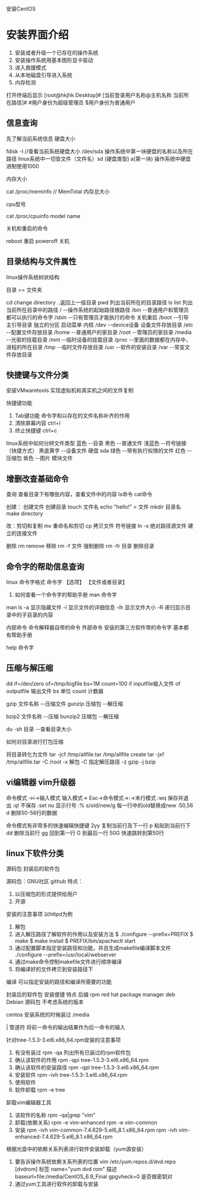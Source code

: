 安装CentOS

# 安装界面介绍

1. 安装或者升级一个已存在的操作系统
2. 安装操作系统用基本图形显卡驱动
3. 进入救援模式
4. 从本地磁盘引导进入系统
5. 内存检测

打开终端后显示
[root@hkjhk Desktop]#
[当前登录用户名称@主机名称 当前所在路径]#
#用户身份为超级管理员
$用户身份为普通用户

## 信息查询
先了解当前系统信息
硬盘大小

fdisk -l  //查看当前系统硬盘大小
/dev/sda 操作系统中第一块硬盘的名称以及所在路径
linux系统中一切皆文件（文件名）sd (硬盘类型) a(第一块)
操作系统中硬盘进制使用1000

内存大小

cat /proc/meminfo  //
MemTotal 内存总大小

cpu型号

cat /proc/cpuinfo
model name

关机和重启的命令

reboot 重启
poweroff 关机

## 目录结构与文件属性

linux操作系统树状结构

目录 == 文件夹

cd change directory  ..返回上一级目录
pwd 列出当前所在的目录路径
ls list 列出当前所在目录中的路径
/ --操作系统的起始路径根路径
/bin  --普通用户和管理员都可以执行的命令字
/sbin --只有管理员才能执行的命令 关机重启
/boot --引导 主引导目录 独立的分区 启动菜单 内核
/dev  --device设备 设备文件存放目录
/etc  --配置文件存放目录
/home --普通用户的家目录
/root --管理员的家目录
/media --光驱的挂载目录
/mnt  --临时设备的挂载目录
/proc --里面的数据都在内存中，进程的所在目录
/tmp  --临时文件存放目录
/usr  --软件的安装目录
/var  --常变文件存放目录

## 快捷键与文件分类

安装VMwaretools 实现虚拟机和真实机之间的文件复制

快捷键功能
1. Tab键功能 命令字和以存在的文件名称补齐的作用
2. 清除屏幕内容 ctrl+l
3. 终止快捷键 ctrl+c

linux系统中如何分辨文件类型
蓝色       --目录
黑色       --普通文件
浅蓝色     --符号链接（快捷方式）
黑底黄字   --设备文件 硬盘 sda
绿色       --带有执行权限的文件
红色       --压缩包
紫色       --图片 模块文件

## 增删改查基础命令

查询 查看目录下有哪些内容，查看文件中的内容
     ls命令 cat命令

创建： 创建文件 创建目录
     touch 文件名
     echo "hello!" > 文件
     mkdir 目录名 make directory

改：剪切和复制
     mv 重命名和剪切
     cp 拷贝文件
     符号链接
     ln -s 绝对路径源文件 建立的连接文件

删除
     rm remove 移除
     rm -f 文件 强制删除
     rm -fr 目录 删除目录

## 命令字的帮助信息查询

linux 命令字格式
命令字 【选项】 【文件或者目录】

1. 如何查看一个命令字的帮助手册
man 命令字  

man ls
-a 显示隐藏文件
-l 显示文件的详细信息
-lh 显示文件大小
-R 递归显示目录中的子目录的内容

内部命令 命令解释器自带的命令 
外部命令 安装的第三方软件带的命令字 基本都有帮助手册

help 命令字

## 压缩与解压缩

dd if=/dev/zero of=/tmp/bigfile bs=1M count=100
if inputfile输入文件
of outputfile 输出文件
bs 单位
count 计数器

gzip 文件名称 --压缩文件
gunzip 压缩包 --解压缩

bzip2 文件名称 --压缩
bunzip2 压缩包 --解压缩

du -sh 目录 --查看目录大小

如何对目录进行打包压缩

将目录转化为文件
tar -jcf /tmp/allfile.tar /tmp/allfile
create
tar -jxf /tmp/allfile.tar -C /root
-x 解包 -C 指定解压路径
-z gzip
-j bzip

## vi编辑器 vim升级器

命令模式 ->i->输入模式
输入模式-> Esc->命令模式->:->末行模式
:wq 保存并退出
:q! 不保存
:set nu 显示行号
:% s/old/new/g 每一行中的old替换成new
:50,56 d 删除50-56行的数据

命令模式有非常多的快速编辑快捷键
2yy 复制当前行及下一行
p 粘贴到当前行下
dd 删除当前行
gg 回到第一行
G 到最后一行
50G 快速跳转到第50行

## linux下软件分类

源码包 封装后的软件包

源码包：GNU社区 github
特点：
1. 以压缩包的形式提供给用户
2. 开源

安装的注意事项
以httpd为例
1. 解包
2. 进入解压路径了解软件的作用以及安装方法
  $ ./configure --prefix=PREFIX
  $ make
  $ make install
  $ PREFIX/bin/apachectl start
3. 通过配置脚本指定安装路径和功能，并且生成makefile编译脚本文件
./configure --prefix=/usr/local/webserver
4. 通过make命令控制makefile文件进行顺序编译
5. 将编译好的文件拷贝到安装路径下

编译 可以指定安装的路径和编译所需要的功能

封装后的软件包
安装便捷
特点 后缀 
rpm red hat package manager
deb Debian 
源码包 不考虑系统的版本

centos 安装系统的时候装过
/media 

| 管道符 将前一命令的输出结果作为后一命令的输入

针对tree-1.5.3-3.el6.x86_64.rpm安装的注意事项
1. 有没有装过
rpm -qa 列出所有已装过的rpm软件包
2. 确认该软件的作用
rpm -qpi tree-1.5.3-3.el6.x86_64.rpm
3. 确认该软件的安装路径
rpm -qpl tree-1.5.3-3.el6.x86_64.rpm
4. 安装软件
rpm -ivh tree-1.5.3-3.el6.x86_64.rpm
5. 使用软件
6. 软件卸载
rpm -e tree

卸载vim编辑器工具
1. 该软件的名称
rpm -qa|grep "vim"
2. 卸载(依赖关系)
rpm -e vim-enhanced
rpm -e vim-common
3. 安装
rpm -ivh vim-common-7.4.629-5.el6_8.1.x86_64.rpm
rpm -ivh vim-enhanced-7.4.629-5.el6_8.1.x86_64.rpm

根据光盘中的依赖关系列表进行软件安装卸载（yum源安装）
1. 要告诉操作系统依赖关系列表的位置
vim /etc/yum.repos.d/dvd.repo
[dvdrom] 标签
name="yum dvd rom" 描述
baseurl=file:/media/CentOS_6.9_Final
gpgvheck=0 是否做密钥对
2. 通过yum工具进行软件的卸载与安装